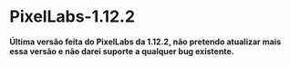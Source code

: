 # PixelLabs-1.12.2

**Última versão feita do PixelLabs da 1.12.2, não pretendo atualizar mais essa versão e não darei suporte a qualquer bug existente.**
